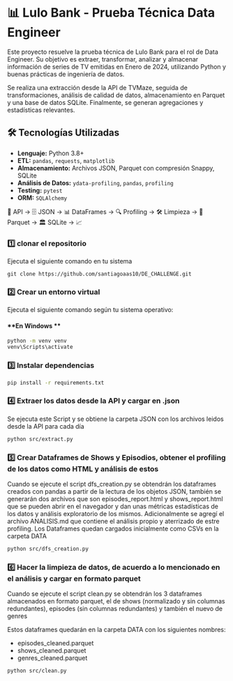 # 📊 Lulo Bank - Prueba Técnica Data Engineer

Este proyecto resuelve la prueba técnica de Lulo Bank para el rol de Data Engineer. Su objetivo es extraer, transformar, analizar y almacenar información de series de TV emitidas en Enero de 2024, utilizando Python y buenas prácticas de ingeniería de datos.

Se realiza una extracción desde la API de TVMaze, seguida de transformaciones, análisis de calidad de datos, almacenamiento en Parquet y una base de datos SQLite. Finalmente, se generan agregaciones y estadísticas relevantes.

## 🛠️ Tecnologías Utilizadas

- **Lenguaje:** Python 3.8+
- **ETL:** `pandas`, `requests`, `matplotlib`
- **Almacenamiento:** Archivos JSON, Parquet con compresión Snappy, SQLite
- **Análisis de Datos:** `ydata-profiling`, `pandas`, `profiling`
- **Testing:** `pytest`
- **ORM:** `SQLAlchemy`

📡 API → 🗄️ JSON → 📊 DataFrames → 🔍 Profiling → 🛠️ Limpieza → 📁 Parquet → 🏛️ SQLite → 📈

### 1️⃣ clonar el repositorio

Ejecuta el siguiente comando en tu sistema

```
git clone https://github.com/santiagoaas10/DE_CHALLENGE.git
```

### 2️⃣ Crear un entorno virtual

Ejecuta el siguiente comando según tu sistema operativo:

#### **En Windows **

```bash
python -m venv venv
venv\Scripts\activate
```

### 3️⃣ Instalar dependencias

```bash
pip install -r requirements.txt
```

### 4️⃣ Extraer los datos desde la API y cargar en .json

Se ejecuta este Script y se obtiene la carpeta JSON con los archivos leidos desde la API para cada día

```bash
python src/extract.py
```

### 5️⃣ Crear Dataframes de Shows y Episodios, obtener el profiling de los datos como HTML y análisis de estos

Cuando se ejecute el script dfs_creation.py se obtendrán los dataframes creados con pandas a partir de la lectura de los objetos JSON, también se generarán dos archivos que son episodes_report.html y shows_report.html que se pueden abrir en el navegador y dan unas métricas estadísticas de los datos y análisis exploratorio de los mismos. Adicionalmente se agregí el archivo ANALISIS.md que contiene el análisis propio y aterrizado de estre profiling.
Los Dataframes quedan cargados inicialmente como CSVs en la carpeta DATA

```bash
python src/dfs_creation.py
```

### 6️⃣ Hacer la limpieza de datos, de acuerdo a lo mencionado en el análisis y cargar en formato parquet

Cuando se ejecute el script clean.py se obtendrán los 3 dataframes almacenados en formato parquet, el de shows (normalizado y sin columnas redundantes), episodes (sin columnas redundantes) y también el nuevo de genres

Estos dataframes quedarán en la carpeta DATA con los siguientes nombres:

- episodes_cleaned.parquet
- shows_cleaned.parquet
- genres_cleaned.parquet

```bash
python src/clean.py
```

